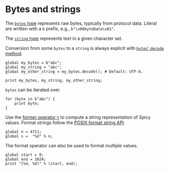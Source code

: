 # Bytes and strings

The [`bytes`
type](https://docs.zeek.org/projects/spicy/en/latest/programming/language/types.html#bytes)
represents raw bytes, typically from protocol data. Literal are written with a
`b` prefix, e.g., `b"\x00byteData\x01"`.

The [`string`
type](https://docs.zeek.org/projects/spicy/en/latest/programming/language/types.html#string)
represents text in a given character set.

Conversion from some `bytes` to a `string` is always explicit with [`bytes`'
`decode`
method](https://docs.zeek.org/projects/spicy/en/latest/programming/language/types.html#method-bytes::decode).

```spicy
global my_bytes = b"abc";
global my_string = "abc";
global my_other_string = my_bytes.decode(); # Default: UTF-8.

print my_bytes, my_string, my_other_string;
```

`bytes` can be iterated over.

```spicy
for (byte in b"abc") {
    print byte;
}
```

Use the [former operator
`%`](https://docs.zeek.org/projects/spicy/en/latest/programming/language/types.html#operator-string::Modulo)
to compute a string representation of Spicy values. Format strings follow the
[POSIX format string
API](https://pubs.opengroup.org/onlinepubs/9699919799/functions/strftime.html).

```spicy
global n = 4711;
global s =  "%d" % n;
```

The format operator can also be used to format multiple values.

```spicy
global start = 0;
global end = 1024;
print "[%d, %d)" % (start, end);
```

